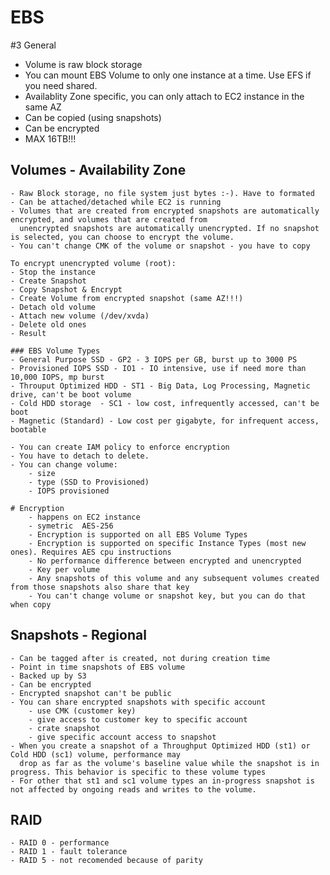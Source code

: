 # EBS

#3 General
- Volume is raw block storage
- You can mount EBS Volume to only one instance at a time. Use EFS if you need shared.
- Availablity Zone specific, you can only attach to EC2 instance in the same AZ
- Can be copied (using snapshots)
- Can be encrypted
- MAX 16TB!!! 

## Volumes - Availability Zone
    - Raw Block storage, no file system just bytes :-). Have to formated
    - Can be attached/detached while EC2 is running
    - Volumes that are created from encrypted snapshots are automatically encrypted, and volumes that are created from
      unencrypted snapshots are automatically unencrypted. If no snapshot is selected, you can choose to encrypt the volume.
    - You can't change CMK of the volume or snapshot - you have to copy 
    
    To encrypt unencrypted volume (root):
    - Stop the instance
    - Create Snapshot
    - Copy Snapshot & Encrypt
    - Create Volume from encrypted snapshot (same AZ!!!)
    - Detach old volume 
    - Attach new volume (/dev/xvda)
    - Delete old ones
    - Result
    
    ### EBS Volume Types
    - General Purpose SSD - GP2 - 3 IOPS per GB, burst up to 3000 PS
    - Provisioned IOPS SSD - IO1 - IO intensive, use if need more than 10,000 IOPS, mp burst
    - Throuput Optimized HDD - ST1 - Big Data, Log Processing, Magnetic drive, can't be boot volume
    - Cold HDD storage  - SC1 - low cost, infrequently accessed, can't be boot
    - Magnetic (Standard) - Low cost per gigabyte, for infrequent access, bootable
    
    - You can create IAM policy to enforce encryption
    - You have to detach to delete.
    - You can change volume:
        - size 
        - type (SSD to Provisioned)
        - IOPS provisioned

    # Encryption
        - happens on EC2 instance
        - symetric  AES-256
        - Encryption is supported on all EBS Volume Types
        - Encryption is supported on specific Instance Types (most new ones). Requires AES cpu instructions
        - No performance difference between encrypted and unencrypted
        - Key per volume
        - Any snapshots of this volume and any subsequent volumes created from those snapshots also share that key
        - You can't change volume or snapshot key, but you can do that when copy

## Snapshots - Regional
    - Can be tagged after is created, not during creation time
    - Point in time snapshots of EBS volume
    - Backed up by S3
    - Can be encrypted
    - Encrypted snapshot can't be public
    - You can share encrypted snapshots with specific account
        - use CMK (customer key)
        - give access to customer key to specific account
        - crate snapshot 
        - give specific account access to snapshot
    - When you create a snapshot of a Throughput Optimized HDD (st1) or Cold HDD (sc1) volume, performance may 
      drop as far as the volume's baseline value while the snapshot is in progress. This behavior is specific to these volume types
    - For other that st1 and sc1 volume types an in-progress snapshot is not affected by ongoing reads and writes to the volume.
## RAID
    - RAID 0 - performance
    - RAID 1 - fault tolerance
    - RAID 5 - not recomended because of parity
